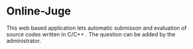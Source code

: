 Online-Juge
===========
This web based application lets automatic submisson and evaluation of source codes written in C/C++ . The question can be added by the administrator.
